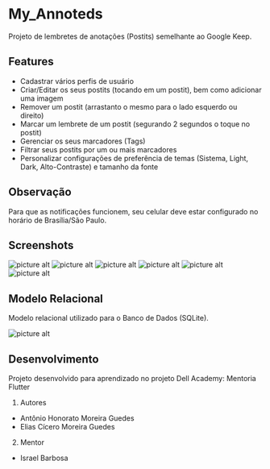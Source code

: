 # My_Annoteds
Projeto de lembretes de anotações (Postits) semelhante ao Google Keep.

## Features
  - Cadastrar vários perfis de usuário
  - Criar/Editar os seus postits (tocando em um postit), bem como adicionar uma imagem
  - Remover um postit (arrastanto o mesmo para o lado esquerdo ou direito)
  - Marcar um lembrete de um postit (segurando 2 segundos o toque no postit)
  - Gerenciar os seus marcadores (Tags)
  - Filtrar seus postits por um ou mais marcadores
  - Personalizar configurações de preferência de temas (Sistema, Light, Dark, Alto-Contraste) e tamanho da fonte

## Observação
Para que as notificações funcionem, seu celular deve estar configurado no horário de Brasília/São Paulo.

## Screenshots
![picture alt](screenshots_readme/MyAnnoteds_Login.png "Tela de Login")
![picture alt](screenshots_readme/MyAnnoteds_Home_Page.png "Tela principal")
![picture alt](screenshots_readme/MyAnnoteds_Home_Page_Dark.png "Tela principal - Modo Escuro")
![picture alt](screenshots_readme/MyAnnoteds_Filter.png "Aplicando filtros nos Postits")
![picture alt](screenshots_readme/MyAnnoteds_Edit_Postit.png "Edição de Postits")
![picture alt](screenshots_readme/MyAnnoteds_Lembretes.jpg "Tela de configuracao de lembretes")

## Modelo Relacional
Modelo relacional utilizado para o Banco de Dados (SQLite).

![picture alt](screenshots_readme/MyAnnoteds_modeloRelacional.png "Modelo Relacional do banco de Dados")

## Desenvolvimento
Projeto desenvolvido para aprendizado no projeto Dell Academy: Mentoria Flutter

1. Autores
  - Antônio Honorato Moreira Guedes
  - Elias Cícero Moreira Guedes

2. Mentor
  - Israel Barbosa


